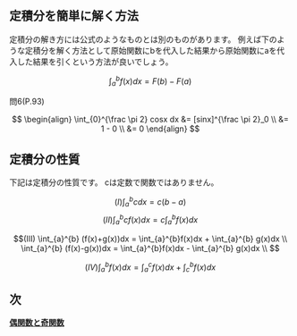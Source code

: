 ## 定積分を簡単に解く方法
定積分の解き方には公式のようなものとは別のものがあります。
例えば下のような定積分を解く方法として原始関数にbを代入した結果から原始関数にaを代入した結果を引くという方法が良いでしょう。

$$ \int_{a}^{b}f(x) dx = F(b) - F(a)$$

問6(P.93)

$$
\begin{align}
\int_{0}^{\frac \pi 2} cosx dx &= [sinx]^{\frac \pi 2}_0 \\
&= 1 - 0 \\
&= 0
\end{align}
$$

## 定積分の性質
下記は定積分の性質です。
cは定数で関数ではありません。

$$ (I) \int_{a}^{b} cdx = c(b - a)$$
$$(II) \int_{a}^{b} cf(x)dx = c \int_{a}^{b} f(x)dx $$

$$(III) \int_{a}^{b} (f(x)+g(x))dx = \int_{a}^{b}f(x)dx + \int_{a}^{b} g(x)dx \\
\int_{a}^{b} (f(x)-g(x))dx = \int_{a}^{b}f(x)dx - \int_{a}^{b} g(x)dx \\
$$

$$
(IV) \int_{a}^{b} f(x)dx = \int_{a}^{c} f(x)dx + \int_{c}^{b} f(x)dx
$$

## 次

**[偶関数と奇関数](./偶関数と奇関数.md)**